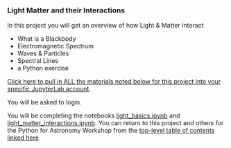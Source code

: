 ### Light Matter and their Interactions

In this project you will get an overview of how Light & Matter Interact
*  What is a Blackbody 
*  Electromagnetic Spectrum
*  Waves & Particles
*  Spectral Lines
*  a Python exercise

[Click here to pull in ALL the materials noted below for this project into your specific JupyterLab account](http://cedvm.zapto.org/hub/user-redirect/git-pull?repo=https%3A%2F%2Fgithub.com%2Fdrunarayan%2Fpython4spectroscopy&branch=gh-pages&urlpath=lab%2Ftree%2Fpython4spectroscopy%2F).

You will be asked to login. 

You will be completing the notebooks [light_basics.ipynb](http://cedvm.zapto.org/hub/user-redirect/git-pull?repo=https%3A%2F%2Fgithub.com%2Fdrunarayan%2Fpython4spectroscopy&branch=gh-pages&urlpath=lab%2Ftree%2Fpython4spectroscopy%2Flight_basics.ipynb?reset) and [light_matter_interactions.ipynb](http://cedvm.zapto.org/hub/user-redirect/git-pull?repo=https%3A%2F%2Fgithub.com%2Fdrunarayan%2Fpython4spectroscopy&branch=gh-pages&urlpath=lab%2Ftree%2Fpython4spectroscopy%2Flight_matter_interactions.ipynb?reset). You can return to this project and others for the Python for Astronomy Workshop from the [top-level table of contents linked here](https://drunarayan.github.io/python4spectroscopy/)

